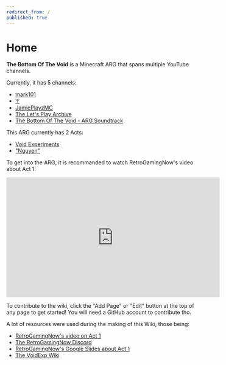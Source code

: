 ```yaml
---
redirect_from: /
published: true
---
```


# Home

**The Bottom Of The Void** is a Minecraft ARG that spans multiple YouTube channels.

Currently, it has 5 channels:
- [mark101](https://www.youtube.com/@unintelligible-synapse)
- [ꕚ](https://www.youtube.com/@user-gp8tw1rs2g)
- [JamiePlayzMC](https://www.youtube.com/@jamieplayzmc8202)
- [The Let's Play Archive](https://www.youtube.com/@tlpa)
- [The Bottom Of The Void - ARG Soundtrack](https://www.youtube.com/@TBOTV-ost)

This ARG currently has 2 Acts:
- [Void Experiments](Act1_VoidExperiments)
- ["Nguyen"](Act2_Nguyen)

To get into the ARG, it is recommanded to watch RetroGamingNow's video about Act 1:

<iframe width="560" height="315" src="https://www.youtube.com/embed/9HuNmYjYgms" title="YouTube video player" frameborder="0" allow="accelerometer; autoplay; clipboard-write; encrypted-media; gyroscope; picture-in-picture" allowfullscreen></iframe>


To contribute to the wiki, click the "Add Page" or "Edit" button at the top of any page to get started! You will need a GitHub account to contribute tho. 

A lot of resources were used during the making of this Wiki, those being:
- [RetroGamingNow's video on Act 1](https://youtu.be/9HuNmYjYgms)
- [The RetroGamingNow Discord](https://discord.gg/retrogamingnow)
- [RetroGamingNow's Google Slides about Act 1](https://docs.google.com/presentation/d/1eqp1yQRUtD-Vrhxhz0_B_8MOcCuZ5dvAhOPMh2bu92E/edit)
- [The VoidExp Wiki](https://voidexp.fandom.com/wiki/VoidExp_Wiki)